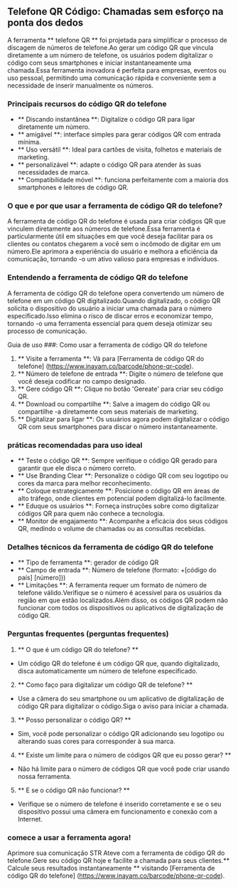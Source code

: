 ## Telefone QR Código: Chamadas sem esforço na ponta dos dedos

A ferramenta ** telefone QR ** foi projetada para simplificar o processo de discagem de números de telefone.Ao gerar um código QR que vincula diretamente a um número de telefone, os usuários podem digitalizar o código com seus smartphones e iniciar instantaneamente uma chamada.Essa ferramenta inovadora é perfeita para empresas, eventos ou uso pessoal, permitindo uma comunicação rápida e conveniente sem a necessidade de inserir manualmente os números.

### Principais recursos do código QR do telefone
- ** Discando instantânea **: Digitalize o código QR para ligar diretamente um número.
- ** amigável **: interface simples para gerar códigos QR com entrada mínima.
- ** Uso versátil **: Ideal para cartões de visita, folhetos e materiais de marketing.
- ** personalizável **: adapte o código QR para atender às suas necessidades de marca.
- ** Compatibilidade móvel **: funciona perfeitamente com a maioria dos smartphones e leitores de código QR.

### O que e por que usar a ferramenta de código QR do telefone?
A ferramenta de código QR do telefone é usada para criar códigos QR que vinculem diretamente aos números de telefone.Essa ferramenta é particularmente útil em situações em que você deseja facilitar para os clientes ou contatos chegarem a você sem o incômodo de digitar em um número.Ele aprimora a experiência do usuário e melhora a eficiência da comunicação, tornando -o um ativo valioso para empresas e indivíduos.

### Entendendo a ferramenta de código QR do telefone
A ferramenta de código QR do telefone opera convertendo um número de telefone em um código QR digitalizado.Quando digitalizado, o código QR solicita o dispositivo do usuário a iniciar uma chamada para o número especificado.Isso elimina o risco de discar erros e economizar tempo, tornando -o uma ferramenta essencial para quem deseja otimizar seu processo de comunicação.

Guia de uso ###: Como usar a ferramenta de código QR do telefone
1. ** Visite a ferramenta **: Vá para [Ferramenta de código QR do telefone] (https://www.inayam.co/barcode/phone-qr-code).
2. ** Número de telefone de entrada **: Digite o número de telefone que você deseja codificar no campo designado.
3. ** Gere código QR **: Clique no botão 'Gereate' para criar seu código QR.
4. ** Download ou compartilhe **: Salve a imagem do código QR ou compartilhe -a diretamente com seus materiais de marketing.
5. ** Digitalizar para ligar **: Os usuários agora podem digitalizar o código QR com seus smartphones para discar o número instantaneamente.

### práticas recomendadas para uso ideal
- ** Teste o código QR **: Sempre verifique o código QR gerado para garantir que ele disca o número correto.
- ** Use Branding Clear **: Personalize o código QR com seu logotipo ou cores da marca para melhor reconhecimento.
- ** Coloque estrategicamente **: Posicione o código QR em áreas de alto tráfego, onde clientes em potencial podem digitalizá-lo facilmente.
- ** Eduque os usuários **: Forneça instruções sobre como digitalizar códigos QR para quem não conhece a tecnologia.
- ** Monitor de engajamento **: Acompanhe a eficácia dos seus códigos QR, medindo o volume de chamadas ou as consultas recebidas.

### Detalhes técnicos da ferramenta de código QR do telefone
- ** Tipo de ferramenta **: gerador de código QR
- ** Campo de entrada **: Número de telefone (formato: +[código do país] [número]))
- ** Limitações **: A ferramenta requer um formato de número de telefone válido.Verifique se o número é acessível para os usuários da região em que estão localizados.Além disso, os códigos QR podem não funcionar com todos os dispositivos ou aplicativos de digitalização de código QR.

### Perguntas frequentes (perguntas frequentes)

1. ** O que é um código QR do telefone? **
- Um código QR do telefone é um código QR que, quando digitalizado, disca automaticamente um número de telefone especificado.

2. ** Como faço para digitalizar um código QR de telefone? **
- Use a câmera do seu smartphone ou um aplicativo de digitalização de código QR para digitalizar o código.Siga o aviso para iniciar a chamada.

3. ** Posso personalizar o código QR? **
- Sim, você pode personalizar o código QR adicionando seu logotipo ou alterando suas cores para corresponder à sua marca.

4. ** Existe um limite para o número de códigos QR que eu posso gerar? **
- Não há limite para o número de códigos QR que você pode criar usando nossa ferramenta.

5. ** E se o código QR não funcionar? **
- Verifique se o número de telefone é inserido corretamente e se o seu dispositivo possui uma câmera em funcionamento e conexão com a Internet.

### comece a usar a ferramenta agora!
Aprimore sua comunicação STR Ateve com a ferramenta de código QR do telefone.Gere seu código QR hoje e facilite a chamada para seus clientes.** Calcule seus resultados instantaneamente ** visitando [Ferramenta de código QR do telefone] (https://www.inayam.co/barcode/phone-qr-code).